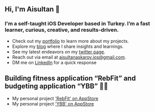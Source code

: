 ## Hi, I'm Aisultan 👋
### I'm a self-taught iOS Developer based in Turkey. I’m a fast learner, curious, creative, and results-driven. 

* Check out my [portfolio](https://www.aisultanios.dev) to learn more about my projects.
* Explore my [blog](https://medium.com/@aisultan.askarov) where I share insights and learnings.
* See my latest endeavors on my [twitter page](https://twitter.com/aisultanios).
* Reach out via email at [aisultanaskarov.ios@gmail.com](aisultanaskarov.ios@gmail.com).
* DM me on [LinkedIn](https://www.linkedin.com/in/aisultan-askarov-2436ab1bb/) for a quick response

## Building fitness application “RebFit” and budgeting application “YBB” 👨‍💻
* My personal project ['RebFit' on AppStore](https://apps.apple.com/us/app/rebfit-home-gym-workouts/id6443868811)
* My personal project ['YBB' on AppStore](https://apps.apple.com/us/app/ybb-budget-expense-planner/id6467672552)
